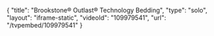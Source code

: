 {
    "title": "Brookstone&reg; Outlast&reg; Technology Bedding",
    "type": "solo",
    "layout": "iframe-static",
    "videoId": "109979541",
    "url": "\/tvpembed\/109979541"
}